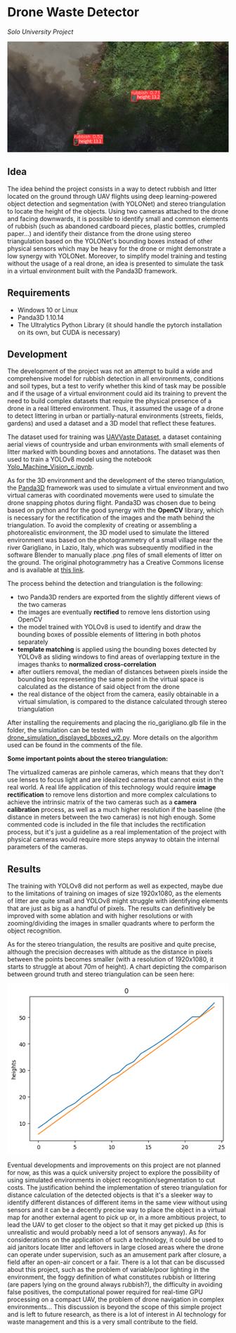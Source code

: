 # Drone Waste Detector
_Solo University Project_

![](/mv6.png)

## Idea

The idea behind the project consists in a way to detect rubbish and litter located on the ground through UAV flights using deep learning-powered object detection and segmentation (with YOLONet) and stereo triangulation to locate the height of the objects. Using two cameras attached to the drone and facing downwards, it is possible to identify small and common elements of rubbish (such as abandoned cardboard pieces, plastic bottles, crumpled paper...) and identify their distance from the drone using stereo triangulation based on the YOLONet's bounding boxes instead of other physical sensors which may be heavy for the drone or might demonstrate a low synergy with YOLONet. Moreover, to simplify model training and testing without the usage of a real drone, an idea is presented to simulate the task in a virtual environment built with the Panda3D framework.

## Requirements

- Windows 10 or Linux
- Panda3D 1.10.14
- The Ultralytics Python Library (it should handle the pytorch installation on its own, but CUDA is necessary)

## Development

The development of the project was not an attempt to build a wide and comprehensive model for rubbish detection in all environments, conditions and soil types, but a test to verify whether this kind of task may be possible and if the usage of a virtual environment could aid its training to prevent the need to build complex datasets that require the physical presence of a drone in a real littered environment. Thus, it assumed the usage of a drone to detect littering in urban or partially-natural environments (streets, fields, gardens) and used a dataset and a 3D model that reflect these features.

The dataset used for training was [UAVVaste Dataset](https://github.com/PUTvision/UAVVaste), a dataset containing aerial views of countryside and urban environments with small elements of litter marked with bounding boxes and annotations. The dataset was then used to train a YOLOv8 model using the notebook [Yolo_Machine_Vision_c.ipynb](Yolo_Machine_Vision_c.ipynb).

As for the 3D environment and the development of the stereo triangulation, the [Panda3D](https://github.com/panda3d/panda3d) framework was used to simulate a virtual environment and two virtual cameras with coordinated movements were used to simulate the drone snapping photos during flight. Panda3D was chosen due to being based on python and for the good synergy with the **OpenCV** library, which is necessary for the rectification of the images and the math behind the triangulation. To avoid the complexity of creating or assembling a photorealistic environment, the 3D model used to simulate the littered environment was based on the photogrammetry of a small village near the river Garigliano, in Lazio, Italy, which was subsequently modified in the software Blender to manually place .png files of small elements of litter on the ground. The original photogrammetry has a Creative Commons license and is available at [this link](https://sketchfab.com/3d-models/rio-garigliano-e916af64dcab423ea4167c21a064da9e).

The process behind the detection and triangulation is the following:
- two Panda3D renders are exported from the slightly different views of the two cameras
- the images are eventually **rectified** to remove lens distortion using OpenCV
- the model trained with YOLOv8 is used to identify and draw the bounding boxes of possible elements of littering in both photos separately
- **template matching** is applied using the bounding boxes detected by YOLOv8 as sliding windows to find areas of overlapping texture in the images thanks to **normalized cross-correlation**
- after outliers removal, the median of distances between pixels inside the bounding box representing the same point in the virtual space is calculated as the distance of said object from the drone
- the real distance of the object from the camera, easily obtainable in a virtual simulation, is compared to the distance calculated through stereo triangulation

After installing the requirements and placing the rio_garigliano.glb file in the folder, the simulation can be tested with [drone_simulation_displayed_bboxes_v2.py](drone_simulation_displayed_bboxes_v2.py). More details on the algorithm used can be found in the comments of the file.

**Some important points about the stereo triangulation:**

The virtualized cameras are pinhole cameras, which means that they don't use lenses to focus light and are idealized cameras that cannot exist in the real world. A real life application of this technology would require **image rectification** to remove lens distortion and more complex calculations to achieve the intrinsic matrix of the two cameras such as a **camera calibration** process, as well as a much higher resolution if the baseline (the distance in meters between the two cameras) is not high enough. Some commented code is included in the file that includes the rectification process, but it's just a guideline as a real implementation of the project with physical cameras would require more steps anyway to obtain the internal parameters of the cameras.

## Results

The training with YOLOv8 did not perform as well as expected, maybe due to the limitations of training on images of size 1920x1080, as the elements of litter are quite small and YOLOv8 might struggle with identifying elements that are just as big as a handful of pixels. The results can definitively be improved with some ablation and with higher resolutions or with zooming/dividing the images in smaller quadrants where to perform the object recognition.

As for the stereo triangulation, the results are positive and quite precise, although the precision decreases with altitude as the distance in pixels between the points becomes smaller (with a resolution of 1920x1080, it starts to struggle at about 70m of height). A chart depicting the comparison between ground truth and stereo triangulation can be seen here:

![The orange line represents ground truth while the blue line shows the height calculated through stereo triangulation](/mv4.png)

Eventual developments and improvements on this project are not planned for now, as this was a quick university project to explore the possibility of using simulated environments in object recognition/segmentation to cut costs. The justification behind the implementation of stereo triangulation for distance calculation of the detected objects is that it's a sleeker way to identify different distances of different items in the same view without using sensors and it can be a decently precise way to place the object in a virtual map for another external agent to pick up or, in a more ambitious project, to lead the UAV to get closer to the object so that it may get picked up (this is unrealistic and would probably need a lot of sensors anyway). As for considerations on the application of such a technology, it could be used to aid janitors locate litter and leftovers in large closed areas where the drone can operate under supervision, such as an amusement park after closure, a field after an open-air concert or a fair. There is a lot that can be discussed about this project, such as the problem of variable/poor lighting in the environment, the foggy definition of what constitutes rubbish or littering (are papers lying on the ground always rubbish?), the difficulty in avoiding false positives, the computational power required for real-time GPU processing on a compact UAV, the problem of drone navigation in complex environments... This discussion is beyond the scope of this simple project and is left to future research, as there is a lot of interest in AI technology for waste management and this is a very small contribute to the field.
